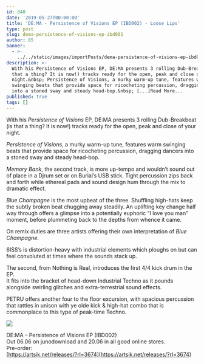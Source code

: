 ```yaml
---
id: 840
date: '2019-05-27T00:00:00'
title: 'DE:MA - Persistence of Visions EP (IBD002) - Loose Lips'
type: post
slug: dema-persistence-of-visions-ep-ibd002
author: 85
banner:
  - >-
    ../../static/images/importPosts/dema-persistence-of-visions-ep-ibd002/image840.jpeg
description: >-
  With his Persistence of Visions EP, DE:MA presents 3 rolling Dub-Breakbeat (is
  that a thing? It is now!) tracks ready for the open, peak and close of your
  night.&nbsp; Persistence of Visions, a murky warm-up tune, features warm
  swinging beats that provide space for ricocheting percussion, dragging dancers
  into a stoned sway and steady head-bop.&nbsp; [...]Read More...
published: true
tags: []
---
```

With his _Persistence of Visions_ EP, DE:MA presents 3 rolling Dub-Breakbeat (is that a thing? It is now!) tracks ready for the open, peak and close of your night. 

_Persistence of Visions_, a murky warm-up tune, features warm swinging beats that provide space for ricocheting percussion, dragging dancers into a stoned sway and steady head-bop. 

_Memory Bank_, the second track, is more up-tempo and wouldn’t sound out of place in a Djrum set or on Burial’s USB stick. Tight percussion zips back and forth while ethereal pads and sound design hum through the mix to dramatic effect. 

_Blue Champagne_ is the most upbeat of the three. Shuffling high-hats keep the subtly broken beat chugging away steadily. An uplifting key change half way through offers a glimpse into a potentially euphoric “I love you man” moment, before plummeting back to the depths from whence it came.

On remix duties are three artists offering their own interpretation of _Blue Champagne_. 

6ISS’s is distortion-heavy with industrial elements which ploughs on but can feel convoluted at times where the sounds stack up. 

The second, from Nothing is Real, introduces the first 4/4 kick drum in the EP.  
It fits into the bracket of head-down Industrial Techno as it pounds alongside swirling glitches and extra-terrestrial sound effects. 

PETRU offers another four to the floor excursion, with spacious percussion that rattles in unison with ye olde kick & high-hat combo that is commonplace to this type of peak-time Techno.

![](/wp-content/uploads/live/img/wysiwyg/5cec489fefef1.jpg)

DE:MA – Persistence of Visions EP (IBD002)  
Out 06.06 on junodownload and 20.06 in all good online stores.  
Pre-order:   
[](https://artsik.net/releases/?rl=3674)[https://artsik.net/releases/?rl=3674](https://artsik.net/releases/?rl=3674)